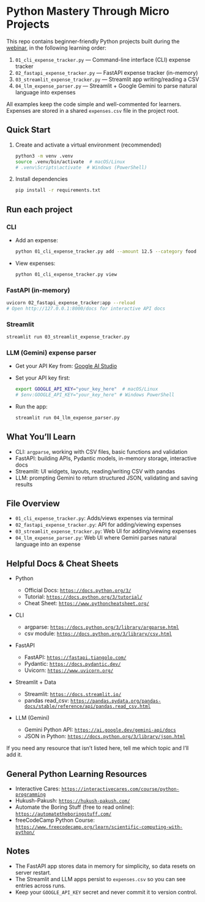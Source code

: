 # Python Mastery Through Micro Projects

This repo contains beginner-friendly Python projects built during the [webinar](https://interactivecares.com/events/micro-projects-python-mastery), in the following learning order:

1. `01_cli_expense_tracker.py` — Command-line interface (CLI) expense tracker
2. `02_fastapi_expense_tracker.py` — FastAPI expense tracker (in-memory)
3. `03_streamlit_expense_tracker.py` — Streamlit app writing/reading a CSV
4. `04_llm_expense_parser.py` — Streamlit + Google Gemini to parse natural language into expenses

All examples keep the code simple and well-commented for learners. Expenses are stored in a shared `expenses.csv` file in the project root.

## Quick Start

1. Create and activate a virtual environment (recommended)

   ```bash
   python3 -m venv .venv
   source .venv/bin/activate  # macOS/Linux
   # .venv\Scripts\activate  # Windows (PowerShell)
   ```

2. Install dependencies

   ```bash
   pip install -r requirements.txt
   ```

## Run each project

### CLI

- Add an expense:

  ```bash
  python 01_cli_expense_tracker.py add --amount 12.5 --category food --note "Lunch"
  ```

- View expenses:

  ```bash
  python 01_cli_expense_tracker.py view
  ```

### FastAPI (in-memory)

```bash
uvicorn 02_fastapi_expense_tracker:app --reload
# Open http://127.0.0.1:8000/docs for interactive API docs
```

### Streamlit

```bash
streamlit run 03_streamlit_expense_tracker.py
```

### LLM (Gemini) expense parser

- Get your API Key from: [Google AI Studio](https://aistudio.google.com/)
- Set your API key first:

  ```bash
  export GOOGLE_API_KEY="your_key_here"  # macOS/Linux
  # $env:GOOGLE_API_KEY="your_key_here" # Windows PowerShell
  ```

- Run the app:

  ```bash
  streamlit run 04_llm_expense_parser.py
  ```

## What You’ll Learn

- CLI: `argparse`, working with CSV files, basic functions and validation
- FastAPI: building APIs, Pydantic models, in-memory storage, interactive docs
- Streamlit: UI widgets, layouts, reading/writing CSV with pandas
- LLM: prompting Gemini to return structured JSON, validating and saving results

## File Overview

- `01_cli_expense_tracker.py`: Adds/views expenses via terminal
- `02_fastapi_expense_tracker.py`: API for adding/viewing expenses
- `03_streamlit_expense_tracker.py`: Web UI for adding/viewing expenses
- `04_llm_expense_parser.py`: Web UI where Gemini parses natural language into an expense

## Helpful Docs & Cheat Sheets

- Python

  - Official Docs: [`https://docs.python.org/3/`](https://docs.python.org/3/)
  - Tutorial: [`https://docs.python.org/3/tutorial/`](https://docs.python.org/3/tutorial/)
  - Cheat Sheet: [`https://www.pythoncheatsheet.org/`](https://www.pythoncheatsheet.org/)

- CLI

  - argparse: [`https://docs.python.org/3/library/argparse.html`](https://docs.python.org/3/library/argparse.html)
  - csv module: [`https://docs.python.org/3/library/csv.html`](https://docs.python.org/3/library/csv.html)

- FastAPI

  - FastAPI: [`https://fastapi.tiangolo.com/`](https://fastapi.tiangolo.com/)
  - Pydantic: [`https://docs.pydantic.dev/`](https://docs.pydantic.dev/)
  - Uvicorn: [`https://www.uvicorn.org/`](https://www.uvicorn.org/)

- Streamlit + Data

  - Streamlit: [`https://docs.streamlit.io/`](https://docs.streamlit.io/)
  - pandas read_csv: [`https://pandas.pydata.org/pandas-docs/stable/reference/api/pandas.read_csv.html`](https://pandas.pydata.org/pandas-docs/stable/reference/api/pandas.read_csv.html)

- LLM (Gemini)
  - Gemini Python API: [`https://ai.google.dev/gemini-api/docs`](https://ai.google.dev/gemini-api/docs)
  - JSON in Python: [`https://docs.python.org/3/library/json.html`](https://docs.python.org/3/library/json.html)

If you need any resource that isn’t listed here, tell me which topic and I’ll add it.

## General Python Learning Resources

- Interactive Cares: [`https://interactivecares.com/course/python-programming`](https://interactivecares.com/course/python-programming)
- Hukush-Pakush: [`https://hukush-pakush.com/`](https://hukush-pakush.com/)
- Automate the Boring Stuff (free to read online): [`https://automatetheboringstuff.com/`](https://automatetheboringstuff.com/)
- freeCodeCamp Python Course: [`https://www.freecodecamp.org/learn/scientific-computing-with-python/`](https://www.freecodecamp.org/learn/scientific-computing-with-python/)

## Notes

- The FastAPI app stores data in memory for simplicity, so data resets on server restart.
- The Streamlit and LLM apps persist to `expenses.csv` so you can see entries across runs.
- Keep your `GOOGLE_API_KEY` secret and never commit it to version control.
